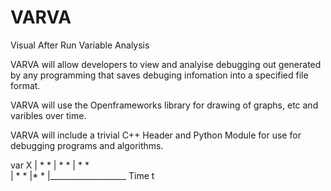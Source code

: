 # VARVA
Visual After Run Variable Analysis

VARVA will allow developers to view and analyise debugging out generated by any programming that saves debuging infomation into a specified file format.

VARVA will use the Openframeworks library for drawing of graphs, etc and varibles over time.

VARVA will include a trivial C++ Header and Python Module for use for debugging programs and algorithms.

var X
|        *       *
|      *       *
|    *       *  
|  *       *
|*       *
|___________________ Time t

